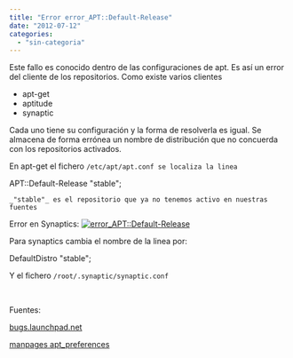 ```yaml
---
title: "Error error_APT::Default-Release"
date: "2012-07-12"
categories: 
  - "sin-categoria"
---
```


Este fallo es conocido dentro de las configuraciones de apt. Es así un error del cliente de los repositorios. Como existe varios clientes

- apt-get
- aptitude
- synaptic

Cada uno tiene su configuración y la forma de resolverla es igual. Se almacena de forma errónea un nombre de distribución que no concuerda con los repositorios activados.

En apt-get el fichero `/etc/apt/apt.conf se localiza la linea`

APT::Default-Release "stable";

`_"stable"_ es el repositorio que ya no tenemos activo en nuestras fuentes`

Error en Synaptics: [![error_APT::Default-Release](images/7376420576_f8156a3c6b.jpg)](https://www.flickr.com/photos/12949201@N08/7376420576/ "error_APT::Default-Release por sicotico, en Flickr")

Para synaptics cambia el nombre de la linea por:

DefaultDistro "stable";

Y el fichero `/root/.synaptic/synaptic.conf`

 

Fuentes:

[bugs.launchpad.net](https://bugs.launchpad.net/ubuntu/+source/synaptic/+bug/842179)

[manpages apt\_preferences](https://manpages.ubuntu.com/manpages/maverick/es/man5/apt_preferences.5.html "apt_preferences")
